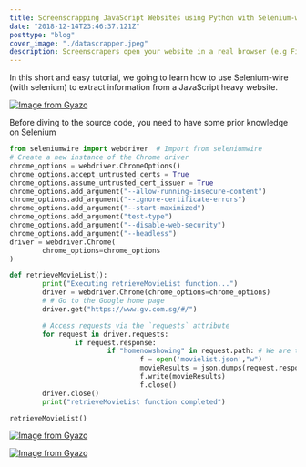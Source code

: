 ```yaml
---
title: Screenscrapping JavaScript Websites using Python with Selenium-wire
date: "2018-12-14T23:46:37.121Z"
posttype: "blog"
cover_image: "./datascrapper.jpeg"
description: Screenscrapers open your website in a real browser (e.g FireFox, Chrome, etc), getting the HTML, and then use a HTML parse to extract the desired data.
---
```


In this short and easy tutorial, we going to learn how to use Selenium-wire (with selenium) to extract information from a JavaScript heavy website.

[![Image from Gyazo](https://i.gyazo.com/2d1500c9011cf3d8d607480c4025c6a1.gif)](https://gyazo.com/2d1500c9011cf3d8d607480c4025c6a1)

Before diving to the source code, you need to have some prior knowledge on Selenium 
```python
from seleniumwire import webdriver  # Import from seleniumwire
# Create a new instance of the Chrome driver
chrome_options = webdriver.ChromeOptions()
chrome_options.accept_untrusted_certs = True
chrome_options.assume_untrusted_cert_issuer = True
chrome_options.add_argument("--allow-running-insecure-content")
chrome_options.add_argument("--ignore-certificate-errors")
chrome_options.add_argument("--start-maximized")
chrome_options.add_argument("test-type")
chrome_options.add_argument("--disable-web-security")
chrome_options.add_argument("--headless")
driver = webdriver.Chrome(
        chrome_options=chrome_options
)

```

```python
def retrieveMovieList():
        print("Executing retrieveMovieList function...")
        driver = webdriver.Chrome(chrome_options=chrome_options)
        # # Go to the Google home page
        driver.get("https://www.gv.com.sg/#/")

        # Access requests via the `requests` attribute
        for request in driver.requests:
                if request.response:
                        if "homenowshowing" in request.path: # We are taking those api that contains homenowshowing
                                f = open('movielist.json',"w")
                                movieResults = json.dumps(request.response.body,indent=4)
                                f.write(movieResults)
                                f.close()
        driver.close()
        print("retrieveMovieList function completed")

```

```python
retrieveMovieList()
```

[![Image from Gyazo](https://i.gyazo.com/4f3875a1f80dfbe898f7843ad0785c3a.gif)](https://gyazo.com/4f3875a1f80dfbe898f7843ad0785c3a)

[![Image from Gyazo](https://i.gyazo.com/164aa57efd21a23ec604df3768187381.gif)](https://gyazo.com/164aa57efd21a23ec604df3768187381)